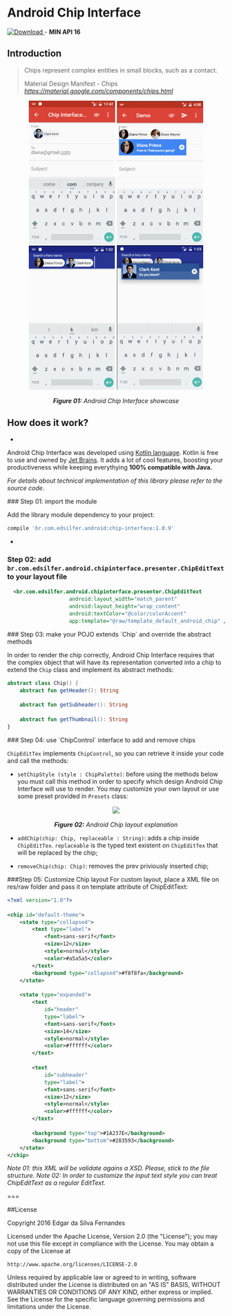 # Android Chip Interface
[ ![Download](https://api.bintray.com/packages/edsilfer/maven/chip-interface/images/download.svg) ](https://bintray.com/edsilfer/maven/chip-interface/_latestVersion) - **MIN API 16**

## Introduction
>Chips represent complex entities in small blocks, such as a contact.
>
> Material Design Manifest - Chips _https://material.google.com/components/chips.html_

<p align="center">
  <img src="showcase/ss_showcase_01.png" align="center" width=200>
  <img src="showcase/ss_showcase_02.png" align="center" width=200>
  <img src="showcase/ss_showcase_03.png" align="center" width=200>
  <img src="showcase/ss_showcase_04.png" align="center" width=200>
  <br /><br />
  <i><b>Figure 01:</b> Android Chip Interface showcase</i>
</p>

## How does it work?
-
Android Chip Interface was developed using [Kotlin language](https://kotlinlang.org/). Kotlin is free to use and owned by [Jet Brains](https://www.jetbrains.com/). It adds a lot of cool features, boosting your productiveness while keeping everythying **100% compatible with Java.** 

_For details about technical implementation of this library please refer to the source code._


<a name="step1">
### Step 01: import the module

Add the library module dependency to your project:
```groovy
compile 'br.com.edsilfer.android:chip-interface:1.0.9'
```

- <a name="step2">
### Step 02: add `br.com.edsilfer.android.chipinterface.presenter.ChipEditText` to your layout file

```xml
  <br.com.edsilfer.android.chipinterface.presenter.ChipEditText
                    android:layout_width="match_parent"
                    android:layout_height="wrap_content"
                    android:textColor="@color/colorAccent"
                    app:template="@raw/template_default_android_chip" />
```

<a name="step3">
### Step 03: make your POJO extends `Chip` and override the abstract methods

In order to render the chip correctly, Android Chip Interface requires that the complex object that will have its representation converted into a chip to extend the `Chip` class and implement its abstract methods:

```kotlin
abstract class Chip() {
    abstract fun getHeader(): String

    abstract fun getSubheader(): String

    abstract fun getThumbnail(): String
}
``` 

<a name="step4">
### Step 04: use `ChipControl` interface to add and remove chips

`ChipEditTex` implements `ChipControl`, so you can retrieve it inside your code and call the methods:
- `setChipStyle (style : ChipPalette)`: before using the methods below you must call this method in order to specify which design Android Chip Interface will use to render. You may customize your own layout or use some preset provided in `Presets` class:

<p align="center">
  <img src="showcase/ss_layout_explanation.png" align="center" width=450>
  <br /><br />
  <i><b>Figure 02:</b> Android Chip layout explanation</i>
</p>

- `addChip(chip: Chip, replaceable : String)`: adds a chip inside `ChipEditTex`. `replaceable` is the typed text existent on `ChipEditTex` that will be replaced by the chip; 

- `removeChip(chip: Chip)`: removes the prev priviously inserted chip;

<a name="step5">
###Step 05: Customize Chip layout
For custom layout, place a XML file on res/raw folder and pass it on template attribute of ChipEditText:

```XML
<?xml version="1.0"?>

<chip id="default-theme">
    <state type="collapsed">
        <text type="label">
            <font>sans-serif</font>
            <size>12</size>
            <style>normal</style>
            <color>#a5a5a5</color>
        </text>
        <background type="collapsed">#f8f8fa</background>
    </state>

    <state type="expanded">
        <text
            id="header"
            type="label">
            <font>sans-serif</font>
            <size>14</size>
            <style>normal</style>
            <color>#ffffff</color>
        </text>

        <text
            id="subheader"
            type="label">
            <font>sans-serif</font>
            <size>12</size>
            <style>normal</style>
            <color>#ffffff</color>
        </text>

        <background type="top">#1A237E</background>
        <background type="bottom">#283593</background>
    </state>
</chip>
```

*Note 01: this XML will be validate agains a XSD. Please, stick to the file structure.*
*Note 02: In order to customize the input text style you can treat ChipEditText as a regular EditText.*

===

##License

Copyright 2016 Edgar da Silva Fernandes

Licensed under the Apache License, Version 2.0 (the "License");
you may not use this file except in compliance with the License.
You may obtain a copy of the License at

    http://www.apache.org/licenses/LICENSE-2.0

Unless required by applicable law or agreed to in writing, software
distributed under the License is distributed on an "AS IS" BASIS,
WITHOUT WARRANTIES OR CONDITIONS OF ANY KIND, either express or implied.
See the License for the specific language governing permissions and
limitations under the License.
